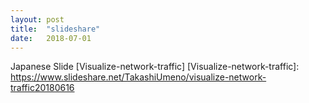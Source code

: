 ```yaml
---
layout: post
title:  "slideshare"
date:   2018-07-01
---
```

Japanese Slide
[Visualize-network-traffic]
[Visualize-network-traffic]: https://www.slideshare.net/TakashiUmeno/visualize-network-traffic20180616






